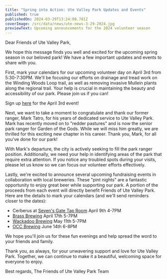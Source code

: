 ```yaml
---
title: "Spring into Action: Ute Valley Park Updates and Events"
published: true
publishedOn: 2024-03-29T13:24:08.781Z
coverImage: /src/data/news/ute-news-3-29-2024.jpg
previewText: Upcoming announcements for the 2024 volunteer season
---
```

Dear Friends of Ute Valley Park,

We hope this message finds you well and excited for the upcoming spring season in our beloved park! We have a few important updates and events to share with you.

First, mark your calendars for our upcoming volunteer day on April 3rd from 5:30-7:30PM. We'll be focusing our efforts on drainage and tread work on the Winding Woods Loop trail, as well as removing invasive Mullein plants along the regional trail. Your help is crucial in maintaining the beauty and accessibility of our park. Please join us if you can! 

Sign up [here](https://cerv.is/0132x4184) for the April 3rd event!

Next, we want to take a moment to congratulate and thank our former ranger, Mark Tatro, for his years of dedicated service to Ute Valley Park. Mark has recently moved on to "redder pastures" and is now the senior park ranger for Garden of the Gods. While we will miss him greatly, we are thrilled for this exciting new chapter in his career. Thank you, Mark, for all you've done for our park!

With Mark's departure, the city is actively seeking to fill the park ranger position. Additionally, we need your help in identifying areas of the park that require extra attention. If you notice any troubled spots during your visits, please let us know so we can focus our volunteer efforts effectively.

Lastly, we're excited to announce several upcoming fundraising events in collaboration with local breweries. These "pint nights" are a fantastic opportunity to enjoy great beer while supporting our park. A portion of the proceeds from each event will directly benefit Friends of Ute Valley Park. Here are the details to mark your calendars (and we'll send reminders closer to the dates):

* Cerberus at [Seven's Gate Tap Room](https://maps.app.goo.gl/B91xhWHEQrN3oDZp9) April 9th 4-7PM
* [B﻿rass Brewing](https://maps.app.goo.gl/sDssNPn4tA9NnK1fA) April 17th 5-7PM
* [W﻿ackadoo Brewing](https://maps.app.goo.gl/nH6eiqeStqgzvdbFA) May 11th 5-7PM
* [O﻿CC Brewing](https://maps.app.goo.gl/J5QY6TCwBgumGcoM6) June 14th 6-8PM

We hope you'll join us for these fun evenings and help spread the word to your friends and family.

Thank you, as always, for your unwavering support and love for Ute Valley Park. Together, we can continue to make it a beautiful, welcoming space for everyone to enjoy.

Best regards, The Friends of Ute Valley Park Team